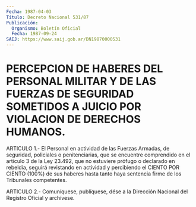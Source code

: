 ```yaml
---
Fecha: 1987-04-03
Título: Decreto Nacional 531/87
Publicación:
  Organismo: Boletín Oficial
  Fecha: 1987-09-24
SAIJ: https://www.saij.gob.ar/DN19870000531
---
```

# PERCEPCION DE HABERES DEL PERSONAL MILITAR Y DE LAS FUERZAS DE SEGURIDAD SOMETIDOS A JUICIO POR VIOLACION DE DERECHOS HUMANOS.

<a id="1"></a>
ARTICULO  1.-  El  Personal en actividad de las Fuerzas Armadas, de seguridad,  policiales    o    penitenciarias,   que  se  encuentre comprendido  en  el artículo 3 de la Ley 23.492, que  no  estuviere prófugo o declarado  en rebeldía, seguirá revistando en actividad y percibiendo el CIENTO  POR CIENTO (100%) de sus haberes hasta tanto haya sentencia firme de los Tribunales competentes.

<a id="2"></a>
ARTICULO  2.- Comuníquese, publíquese, dése a la Dirección Nacional del Registro Oficial y archívese.